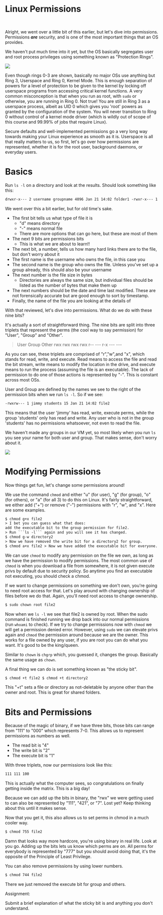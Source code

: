 # Linux Permissions

 

Alright, we went over a little bit of this earlier, but let's dive into
permissions. Permissions ***are*** security, and is one of the most
important things that an OS provides.

We haven't put much time into it yet, but the OS basically segregates
user and root process privileges using something known as "Protection
Rings".

<a href="https://en.wikipedia.org/wiki/Protection_ring" rel="noopener"
target="_blank"><img
src="https://files.cdn.thinkific.com/file_uploads/429463/images/026/a9f/247/1629595726315.jpg"
class="fr-fic fr-dii"
srcset="https://files.cdn.thinkific.com/file_uploads/429463/images/026/a9f/247/1629595726315.jpg?width=1920 1x, https://files.cdn.thinkific.com/file_uploads/429463/images/026/a9f/247/1629595726315.jpg?width=1920&amp;dpr=2 2x, https://files.cdn.thinkific.com/file_uploads/429463/images/026/a9f/247/1629595726315.jpg?width=1920&amp;dpr=3 3x" /></a>

Even though rings 0-3 are shown, basically no major OSs use anything but
Ring 3, Userspace and Ring 0, Kernel Mode. This is enough separation of
powers for a level of protection to be given to the kernel by locking
off userspace programs from accessing critical kernel functions. A very
common misconception is that when you run as root, with `sudo` or
otherwise, you are running in Ring 0. Not true! You are still in Ring 3
as a userspace process, albeit as UID 0 which gives you 'root' powers as
granted by the configuration of the system. You will never transition to
Ring 0 without control of a kernel mode driver (which is wildly out of
scope of this course and 99.99% of jobs that require Linux).

Secure defaults and well-implemented permissions go a very long way
towards making your Linux experience as smooth as it is. Userspace is
all that really matters to us, so first, let's go over how permissions
are represented, whether it is for the root user, background daemons, or
everyday users.

# Basics

Run `ls -l` on a directory and look at the results. Should look
something like this:

``` default
drwxr-x--- 2 username groupname 4096 Jan 21 14:02 folder1 -rwxr-x--- 1 username groupname 15 Jan 21 14:02 file2
```

We went over this a bit earlier, but for old time's sake.

-   The first bit tells us what type of file it is
    -   "d" means directory
    -   "-" means normal file
    -   There are more options that can go here, but these are most of
        them
-   The next 9 bits are permissions bits
    -   This is what we are about to learn!!
-   The next bit, a number, tells us how many hard links there are to
    the file, but don't worry about it
-   The first name is the username who owns the file, in this case you
-   The second name is the group who owns the file. Unless you've set up
    a group already, this should also be your username
-   The next number is the file size in bytes
    -   Directories are always the same size, but individual files
        should be listed as the number of bytes that make them up
-   The next numbers should be the date and time last modified. These
    are not forensically accurate but are good enough to sort by
    timestamp.
-   Finally, the name of the file you are looking at the details of

With that reviewed, let's dive into permissions. What do we do with
these nine bits?

It's actually a sort of straightforward thing. The nine bits are split
into three triplets that represent the perms (the cool way to say
permission) for "User", "Group" and "Other".

> User Group Other rwx rwx rwx rwx r-- --- r-x --- ---

As you can see, these triplets are comprised of "r","w",and "x", which
stands for read, write, and execute. Read means to access the file and
read the bit stream, write means to modify the location in the drive,
and execute means to run the process (assuming the file is an
executable). The lack of permission to do one of those actions is
represented by "-". This is constant across most OSs.

User and Group are defined by the names we see to the right of the
permission bits when we run `ls -l`. So if we see:

``` default
-rwxrw--- 1 jimmy students 15 Jan 21 14:02 file2
```

This means that the user 'jimmy' has read, write, execute perms, while
the group 'students' only has read and write. Any user who is not in the
group 'students' has no permissions whatsoever, not even to read the
file.

We haven't made any groups in our VM yet, so most likely when you run
`ls` you see your name for both user and group. That makes sense, don't
worry about it.

<a href="https://xkcd.com/838/" rel="noopener" target="_blank"><img
src="https://files.cdn.thinkific.com/file_uploads/429463/images/831/a45/817/1629595725821.jpg"
class="fr-fic fr-dii"
srcset="https://files.cdn.thinkific.com/file_uploads/429463/images/831/a45/817/1629595725821.jpg?width=1920 1x, https://files.cdn.thinkific.com/file_uploads/429463/images/831/a45/817/1629595725821.jpg?width=1920&amp;dpr=2 2x, https://files.cdn.thinkific.com/file_uploads/429463/images/831/a45/817/1629595725821.jpg?width=1920&amp;dpr=3 3x" /></a>

# Modifying Permissions

Now things get fun, let's change some permissions around!

We use the command `chmod` and either "u" (for user), "g" (for group),
"o" (for others), or "a" (for all 3) to do this on Linux. It's fairly
straightforward, we either add ("+") or remove ("-") permissions with
"r", "w", and "x". Here are some examples.

``` default
$ chmod g+x file2 
> I bet you can guess what that does: 
add the executable bit to the group permission for file2. 
> Run ```ls -l``` again and you will see it has changed. 
$ chmod g-w directory2 
> Now we have removed the write bit for a directory2 for group. 
$ chmod a+x file2 > Now we have added the executable bit for everyone.
```

We can use `chmod` to modify any permission on the file we own, as long
as we have the permission to modify permissions. The most common use of
`chmod` is when you download a file from somewhere, it is not given
execute privs by default due to security policy. So anytime you find an
executable not executing, you should check a chmod.

If we want to change permissions on something we don't own, you're going
to need root access for that. Let's play around with changing ownership
of files before we do that. Again, you'll need root access to change
ownership.

``` default
$ sudo chown root file2
```

Now when we `ls -l` we see that file2 is owned by root. When the sudo
command is finished running we drop back into our normal permissions
(run `whoami` to check). If we try to change permissions now with
`chmod` we will get a permission denied error. However, using `sudo` we
can elevate privs again and `chmod` the permission around because we are
the owner. This works for a file owned by any user, if you are root you
can do what you want. It's good to be the king/queen.

Similar to `chown` is `chgrp` which, you guessed it, changes the group.
Basically the same usage as `chown`.

A final thing we can do is set something known as "the sticky bit".

``` default
$ chmod +t file2 $ chmod +t directory2
```

This "+t" sets a file or directory as not-deletable by anyone other than
the owner and root. This is great for shared folders.

# Bits and Permissions

Because of the magic of binary, if we have three bits, those bits can
range from "111" to "000" which represents 7-0. This allows us to
represent permissions as numbers as well.

-   The read bit is "4"
-   The write bit is "2"
-   The execute bit is "1"

With three triplets, now our permissions look like this:

``` default
111 111 100
```

This is actually what the computer sees, so congratulations on finally
getting inside the matrix. This is a big day!

Because we can add up the bits in binary, the "rwx" we were getting used
to can also be represented by "111", "421", or "7". Lost yet? Keep
thinking about this until it makes sense.

Now that you get it, this also allows us to set perms in chmod in a much
cooler way.

``` default
$ chmod 755 file2
```

Damn that looks way more hardcore, you're using binary in real life.
Look at you go. Adding up the bits lets us know which perms are on. All
perms for everybody is represented by "777" but you should avoid doing
that, it's the opposite of the Principle of Least Privilege.

You can also remove permissions by using lower numbers.

``` default
$ chmod 744 file2
```

There we just removed the execute bit for group and others.

Assignment:

Submit a brief explanation of what the sticky bit is and anything you
don't understand.
